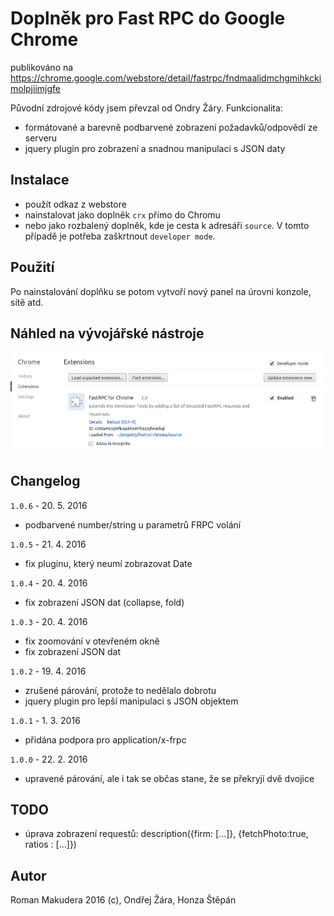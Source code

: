 # Doplněk pro Fast RPC do Google Chrome

publikováno na https://chrome.google.com/webstore/detail/fastrpc/fndmaalidmchgmihkckimolpjiimjgfe

Původní zdrojové kódy jsem převzal od Ondry Žáry. Funkcionalita:

- formátované a barevně podbarvené zobrazení požadavků/odpovědí ze serveru
- jquery plugin pro zobrazení a snadnou manipulaci s JSON daty

## Instalace

- použít odkaz z webstore
- nainstalovat jako doplněk `crx` přímo do Chromu
- nebo jako rozbalený doplněk, kde je cesta k adresáři `source`. V tomto případě je potřeba zaškrtnout `developer mode`.

## Použití

Po nainstalování doplňku se potom vytvoří nový panel na úrovni konzole, sítě atd.

## Náhled na vývojářské nástroje

![Extensions](/chrome.png)

## Changelog

`1.0.6` - 20. 5. 2016
- podbarvené number/string u parametrů FRPC volání

`1.0.5` - 21. 4. 2016
- fix pluginu, který neumí zobrazovat Date

`1.0.4` - 20. 4. 2016
- fix zobrazení JSON dat (collapse, fold)

`1.0.3` - 20. 4. 2016
- fix zoomování v otevřeném okně
- fix zobrazení JSON dat

`1.0.2` - 19. 4. 2016
- zrušené párování, protože to nedělalo dobrotu
- jquery plugin pro lepší manipulaci s JSON objektem

`1.0.1` - 1. 3. 2016
- přidána podpora pro application/x-frpc

`1.0.0` - 22. 2. 2016
- upravené párování, ale i tak se občas stane, že se překryjí dvě dvojice

## TODO

- úprava zobrazení requestů: description({firm: [...]}, {fetchPhoto:true, ratios : [...]})

## Autor

Roman Makudera 2016 (c),
Ondřej Žára,
Honza Štěpán
